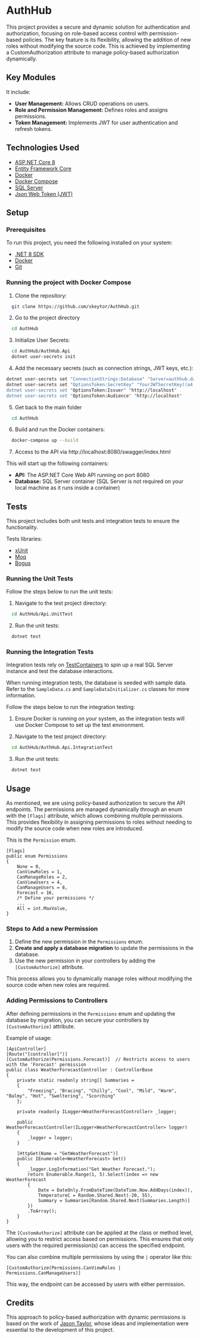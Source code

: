 
# AuthHub

This project provides a secure and dynamic solution for authentication and authorization, focusing on role-based access control with permission-based policies. The key feature is its flexibility, allowing the addition of new roles without modifying the source code. This is achieved by implementing a CustomAuthorization attribute to manage policy-based authorization dynamically.


## Key Modules

It include:

- **User Management:** Allows CRUD operations on users.
- **Role and Permission Management:** Defines roles and assigns permissions.
- **Token Management:** Implements JWT for user authentication and refresh tokens.
## Technologies Used

 - [ASP.NET Core 8](https://dotnet.microsoft.com/en-us/download/dotnet/8.0)
 - [Entity Framework Core](https://learn.microsoft.com/en-us/ef/core/get-started/overview/install)
 - [Docker](https://www.docker.com/)
 - [Docker Compose](https://docs.docker.com/compose/)
 - [SQL Server](https://www.microsoft.com/en-us/sql-server/sql-server-downloads)
 - [Json Web Token (JWT)](https://jwt.io/)

## Setup
### Prerequisites

To run this project, you need the following installed on your system:
- [.NET 8 SDK](https://dotnet.microsoft.com/en-us/download/dotnet/8.0)
- [Docker](https://docker.com)
- [Git](https://git-scm.com/downloads)

### Running the project with Docker Compose
1. Clone the repository: 
```bash
  git clone https://github.com/skeytor/AuthHub.git
```

2. Go to the project directory

```bash
  cd AuthHub
```

3. Initialize User Secrets:
```bash
  cd AuthHub/AuthHub.Api
  dotnet user-secrets init
```

4. Add the necessary secrets (such as connection strings, JWT keys, etc.):
```bash
dotnet user-secrets set "ConnectionStrings:Database" "Server=authhub.database;Database=AuthHub;User ID=sa;Password=P@ssword123;TrustServerCertificate=True"
dotnet user-secrets set "OptionsToken:SecretKey" "YourJWTSecretKey((a4:B4Z*qp@Lr]-hvwqZ`Y3q(;7o@"
dotnet user-secrets set "OptionsToken:Issuer" "http://localhost"
dotnet user-secrets set "OptionsToken:Audience" "http://localhost"
```

5. Get back to the main folder
```bash
  cd AuthHub
```

6. Build and run the Docker containers:

```bash
  docker-compose up --build
```
7. Access to the API via http://localhost:8080/swagger/index.html

This will start up the following containers:

- **API:** The ASP.NET Core Web API running on port 8080
- **Database:** SQL Server container (SQL Server is not required on your local machine as it runs inside a container)

## Tests
This project includes both unit tests and integration tests to ensure the functionality.

Tests libraries:

- [xUnit](https://xunit.net/)
- [Moq](https://documentation.help/Moq/)
- [Bogus](https://github.com/bchavez/Bogus)

### Running the Unit Tests
Follow the steps below to run the unit tests:

1. Navigate to the test project directory:
```bash
  cd AuthHub/Api.UnitTest
```

2. Run the unit tests:
```bash
  dotnet test
```

### Running the Integration Tests
Integration tests rely on [TestContainers](https://dotnet.testcontainers.org/) to spin up a real SQL Server instance and test the database interactions.

When running integration tests, the database is seeded with sample data. Refer to the `SampleData.cs` and `SampleDataInitializer.cs` classes for more information.

Follow the steps below to run the integration testing:

1. Ensure Docker is running on your system, as the integration tests will use Docker Compose to set up the test environment.

2. Navigate to the test project directory:
```bash
  cd AuthHub/AuthHub.Api.IntegrationTest
```
3. Run the unit tests:
```bash
  dotnet test
```

## Usage
As mentioned, we are using policy-based authorization to secure the API endpoints. The permissions are managed dynamically through an enum with the `[Flags]` attribute, which allows combining multiple permissions. This provides flexibility in assigning permissions to roles without needing to modify the source code when new roles are introduced.

This is the `Permission` enum.
```
[Flags]
public enum Permissions
{
    None = 0,
    CanViewRoles = 1,
    CanManageRoles = 2,
    CanViewUsers = 4,
    CanManageUsers = 8,
    Forecast = 16,
    /* Define your permissions */
    ...
    All = int.MaxValue,
}
```

### Steps to Add a new Permission
1. Define the new permission in the `Permissions` enum.
2. **Create and apply a database migration** to update the permissions in the database.
3. Use the new permission in your controllers by adding the `[CustomAuthorize]` attribute.

This process allows you to dynamically manage roles without modifying the source code when new roles are required.

### Adding Permissions to Controllers
After defining permissions in the `Permissions` enum and updating the database by migration, you can secure your controllers by `[CustomAuthorize]` attribute.

Example of usage:

```
[ApiController]
[Route("[controller]")]
[CustomAuthorize(Permissions.Forecast)]  // Restricts access to users with the 'Forecast' permission
public class WeatherForecastController : ControllerBase
{
    private static readonly string[] Summaries = 
    {
        "Freezing", "Bracing", "Chilly", "Cool", "Mild", "Warm", "Balmy", "Hot", "Sweltering", "Scorching"
    };

    private readonly ILogger<WeatherForecastController> _logger;

    public WeatherForecastController(ILogger<WeatherForecastController> logger)
    {
        _logger = logger;
    }

    [HttpGet(Name = "GetWeatherForecast")]
    public IEnumerable<WeatherForecast> Get()
    {
        _logger.LogInformation("Get Weather Forecast.");
        return Enumerable.Range(1, 5).Select(index => new WeatherForecast
        {
            Date = DateOnly.FromDateTime(DateTime.Now.AddDays(index)),
            TemperatureC = Random.Shared.Next(-20, 55),
            Summary = Summaries[Random.Shared.Next(Summaries.Length)]
        })
        .ToArray();
    }
}
```

The `[CustomAuthorize]` attribute can be applied at the class or method level, allowing you to restrict access based on permissions. This ensures that only users with the required permission(s) can access the specified endpoint.

You can also combine multiple permissions by using the `|` operator like this:

```
[CustomAuthorize(Permissions.CanViewRoles | Permissions.CanManageUsers)]
```
This way, the endpoint can be accessed by users with either permission.

## Credits
This approach to policy-based authorization with dynamic permissions is based on the work of [Jason Taylor](https://youtu.be/BVJVhceN3N4?si=BjSaukADZyZLhfHh), whose ideas and implementation were essential to the development of this project.
